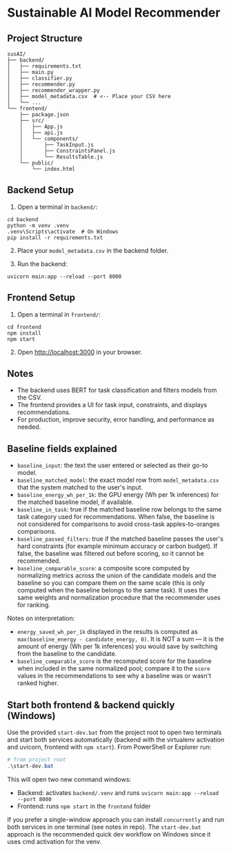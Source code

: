 # Sustainable AI Model Recommender

## Project Structure

```
susAI/
├── backend/
│   ├── requirements.txt
│   ├── main.py
│   ├── classifier.py
│   ├── recommender.py
│   ├── recommender_wrapper.py
│   ├── model_metadata.csv  # <-- Place your CSV here
│   └── ...
└── frontend/
    ├── package.json
    ├── src/
    │   ├── App.js
    │   ├── api.js
    │   └── components/
    │       ├── TaskInput.js
    │       ├── ConstraintsPanel.js
    │       └── ResultsTable.js
    └── public/
        └── index.html
```

## Backend Setup

1. Open a terminal in `backend/`:

```
cd backend
python -m venv .venv
.venv\Scripts\activate  # On Windows
pip install -r requirements.txt
```

2. Place your `model_metadata.csv` in the backend folder.

3. Run the backend:

```
uvicorn main:app --reload --port 8000
```

## Frontend Setup

1. Open a terminal in `frontend/`:

```
cd frontend
npm install
npm start
```

2. Open [http://localhost:3000](http://localhost:3000) in your browser.

## Notes
- The backend uses BERT for task classification and filters models from the CSV.
- The frontend provides a UI for task input, constraints, and displays recommendations.
- For production, improve security, error handling, and performance as needed.

## Baseline fields explained

- `baseline_input`: the text the user entered or selected as their go-to model.
- `baseline_matched_model`: the exact model row from `model_metadata.csv` that the system matched to the user's input.
- `baseline_energy_wh_per_1k`: the GPU energy (Wh per 1k inferences) for the matched baseline model, if available.
- `baseline_in_task`: true if the matched baseline row belongs to the same task category used for recommendations. When false, the baseline is not considered for comparisons to avoid cross-task apples-to-oranges comparisons.
- `baseline_passed_filters`: true if the matched baseline passes the user's hard constraints (for example minimum accuracy or carbon budget). If false, the baseline was filtered out before scoring, so it cannot be recommended.
- `baseline_comparable_score`: a composite score computed by normalizing metrics across the union of the candidate models and the baseline so you can compare them on the same scale (this is only computed when the baseline belongs to the same task). It uses the same weights and normalization procedure that the recommender uses for ranking.

Notes on interpretation:
- `energy_saved_wh_per_1k` displayed in the results is computed as `max(baseline_energy - candidate_energy, 0)`. It is NOT a sum — it is the amount of energy (Wh per 1k inferences) you would save by switching from the baseline to the candidate.
- `baseline_comparable_score` is the recomputed score for the baseline when included in the same normalized pool; compare it to the `score` values in the recommendations to see why a baseline was or wasn't ranked higher.

## Start both frontend & backend quickly (Windows)

Use the provided `start-dev.bat` from the project root to open two terminals and start both services automatically (backend with the virtualenv activation and uvicorn, frontend with `npm start`). From PowerShell or Explorer run:

```powershell
# from project root
.\start-dev.bat
```

This will open two new command windows:
- Backend: activates `backend/.venv` and runs `uvicorn main:app --reload --port 8000`
- Frontend: runs `npm start` in the `frontend` folder

If you prefer a single-window approach you can install `concurrently` and run both services in one terminal (see notes in repo). The `start-dev.bat` approach is the recommended quick dev workflow on Windows since it uses cmd activation for the venv.

